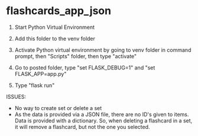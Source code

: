 # flashcards_app_json

1) Start Python Virtual Environment

2) Add this folder to the venv folder

3) Activate Python virtual environment by going to venv folder in command prompt, then "Scripts" folder, then type "activate"

4) Go to posted folder, type "set FLASK_DEBUG=1" and "set FLASK_APP=app.py"

5) Type "flask run"


ISSUES:

+ No way to create set or delete a set
+ As the data is provided via a JSON file, there are no ID's given to items. Data is provided with a dictionary. So, when deleting a flashcard in a set, it will remove a flashcard, but not the one you selected.
